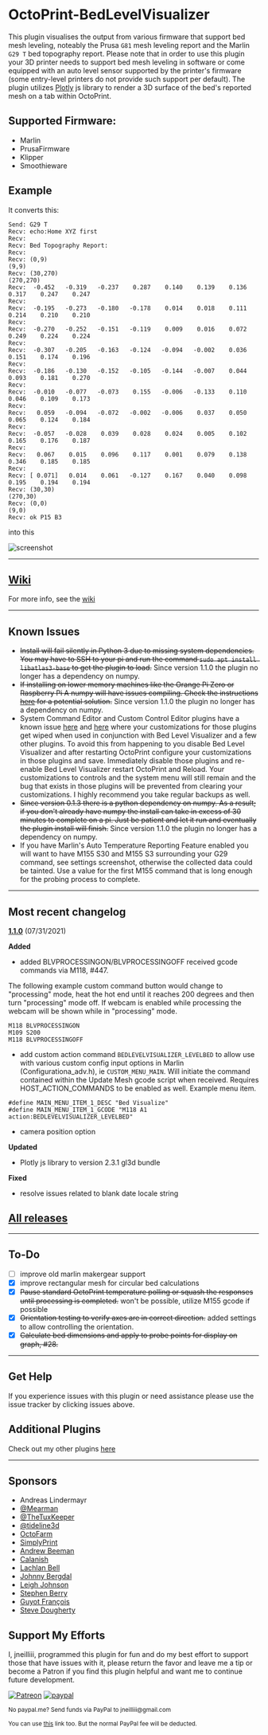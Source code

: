 # OctoPrint-BedLevelVisualizer

This plugin visualises the output from various firmware that support bed mesh leveling, noteably the Prusa `G81` mesh leveling report and the Marlin `G29 T` bed topography report. Please note that in order to use this plugin your 3D printer needs to support bed mesh leveling in software or come equipped with an auto level sensor supported by the printer's firmware (some entry-level printers do not provide such support per default). The plugin utilizes [Plotly](https://plot.ly/plotly-js-scientific-d3-charting-library/) js library to render a 3D surface of the bed's reported mesh on a tab within OctoPrint.

## Supported Firmware:

- Marlin
- PrusaFirmware
- Klipper
- Smoothieware

## Example

It converts this:

```
Send: G29 T
Recv: echo:Home XYZ first
Recv:
Recv: Bed Topography Report:
Recv:
Recv: (0,9)                                                                   (9,9)
Recv: (30,270)                                                                (270,270)
Recv:  -0.452   -0.319   -0.237    0.287    0.140    0.139    0.136    0.317    0.247    0.247
Recv:
Recv:  -0.195   -0.273   -0.180   -0.178    0.014    0.018    0.111    0.214    0.210    0.210
Recv:
Recv:  -0.270   -0.252   -0.151   -0.119    0.009    0.016    0.072    0.249    0.224    0.224
Recv:
Recv:  -0.307   -0.205   -0.163   -0.124   -0.094   -0.002    0.036    0.151    0.174    0.196
Recv:
Recv:  -0.186   -0.130   -0.152   -0.105   -0.144   -0.007    0.044    0.093    0.181    0.270
Recv:
Recv:  -0.010   -0.077   -0.073    0.155   -0.006   -0.133    0.110    0.046    0.109    0.173
Recv:
Recv:   0.059   -0.094   -0.072   -0.002   -0.006    0.037    0.050    0.065    0.124    0.184
Recv:
Recv:  -0.057   -0.028    0.039    0.028    0.024    0.005    0.102    0.165    0.176    0.187
Recv:
Recv:   0.067    0.015    0.096    0.117    0.001    0.079    0.138    0.346    0.185    0.185
Recv:
Recv: [ 0.071]   0.014    0.061   -0.127    0.167    0.040    0.098    0.195    0.194    0.194
Recv: (30,30)                                                                    (270,30)
Recv: (0,0)                                                                     (9,0)
Recv: ok P15 B3
```

into this

![screenshot](screenshot.png)

---

## [Wiki](wiki/index.md)

For more info, see the [wiki](wiki/index.md)

---

## Known Issues

- ~~Install will fail silently in Python 3 due to missing system dependencies. You may have to SSH to your pi and run the command `sudo apt install libatlas3-base` to get the plugin to load.~~ Since version 1.1.0 the plugin no longer has a dependency on numpy.
- ~~If installing on lower memory machines like the Orange Pi Zero or Raspberry Pi A numpy will have issues compiling. Check the instructions [here](https://github.com/jneilliii/OctoPrint-BedLevelVisualizer/issues/141#issuecomment-542227338) for a potential solution.~~ Since version 1.1.0 the plugin no longer has a dependency on numpy.
- System Command Editor and Custom Control Editor plugins have a known issue [here](https://github.com/jneilliii/OctoPrint-BedLevelVisualizer/issues/228) and [here](https://github.com/jneilliii/OctoPrint-BedLevelVisualizer/issues/244) where your customizations for those plugins get wiped when used in conjunction with Bed Level Visualizer and a few other plugins. To avoid this from happening to you disable Bed Level Visualizer and after restarting OctoPrint configure your customizations in those plugins and save. Immediately disable those plugins and re-enable Bed Level Visualizer restart OctoPrint and Reload. Your customizations to controls and the system menu will still remain and the bug that exists in those plugins will be prevented from clearing your customizations. I highly recommend you take regular backups as well.
- ~~Since version 0.1.3 there is a python dependency on numpy. As a result; if you don't already have numpy the install can take in excess of 30 minutes to complete on a pi. Just be patient and let it run and eventually the plugin install will finish.~~ Since version 1.1.0 the plugin no longer has a dependency on numpy.
- If you have Marlin's Auto Temperature Reporting Feature enabled you will want to have M155 S30 and M155 S3 surrounding your G29 command, see settings screenshot, otherwise the collected data could be tainted. Use a value for the first M155 command that is long enough for the probing process to complete.

---

## Most recent changelog
**[1.1.0](https://github.com/jneilliii/OctoPrint-BedLevelVisualizer/releases/tag/1.1.0)** (07/31/2021)

**Added**
* added BLVPROCESSINGON/BLVPROCESSINGOFF received gcode commands via M118, #447. 

The following example custom command button would change to "processing" mode, heat the hot end until it reaches 200 degrees and then turn "processing" mode off. If webcam is enabled while processing the webcam will be shown while in "processing" mode.
```
M118 BLVPROCESSINGON
M109 S200
M118 BLVPROCESSINGOFF
```
* add custom action command `BEDLEVELVISUALIZER_LEVELBED` to allow use with various custom config input options in Marlin (Configurationa_adv.h), ie `CUSTOM_MENU_MAIN`. Will initiate the command contained within the Update Mesh gcode script when received. Requires HOST_ACTION_COMMANDS to be enabled as well. Example menu item.

```
#define MAIN_MENU_ITEM_1_DESC "Bed Visualize"
#define MAIN_MENU_ITEM_1_GCODE "M118 A1 action:BEDLEVELVISUALIZER_LEVELBED"
```
* camera position option

**Updated**
* Plotly js library to version 2.3.1 gl3d bundle

**Fixed**
* resolve issues related to blank date locale string


## [All releases](https://github.com/jneilliii/OctoPrint-BedLevelVisualizer/releases)

---

## To-Do
- [ ] improve old marlin makergear support
- [x] improve rectangular mesh for circular bed calculations
- [x] ~~Pause standard OctoPrint temperature polling or squash the responses until processing is completed.~~ won't be possible, utilize M155 gcode if possible
- [x] ~~Orientation testing to verify axes are in correct direction.~~ added settings to allow controlling the orientation.
- [x] ~~Calculate bed dimensions and apply to probe points for display on graph, #28.~~

---

## Get Help

If you experience issues with this plugin or need assistance please use the issue tracker by clicking issues above.

## Additional Plugins

Check out my other plugins [here](https://plugins.octoprint.org/by_author/#jneilliii)

---

## Sponsors
- Andreas Lindermayr
- [@Mearman](https://github.com/Mearman)
- [@TheTuxKeeper](https://github.com/thetuxkeeper)
- [@tideline3d](https://github.com/tideline3d/)
- [OctoFarm](https://octofarm.net/)
- [SimplyPrint](https://simplyprint.dk/)
- [Andrew Beeman](https://github.com/Kiendeleo)
- [Calanish](https://github.com/calanish)
- [Lachlan Bell](https://lachy.io/)
- [Johnny Bergdal](https://github.com/bergdahl)
- [Leigh Johnson](https://github.com/leigh-johnson)
- [Stephen Berry](https://github.com/berrystephenw)
- [Guyot François](https://github.com/iFrostizz)
- [Steve Dougherty](https://github.com/Thynix)
## Support My Efforts
I, jneilliii, programmed this plugin for fun and do my best effort to support those that have issues with it, please return the favor and leave me a tip or become a Patron if you find this plugin helpful and want me to continue future development.

[![Patreon](patreon-with-text-new.png)](https://www.patreon.com/jneilliii) [![paypal](paypal-with-text.png)](https://paypal.me/jneilliii)

<small>No paypal.me? Send funds via PayPal to jneilliii&#64;gmail&#46;com

You can use [this](https://www.paypal.com/cgi-bin/webscr?cmd=_xclick&business=jneilliii@gmail.com) link too. But the normal PayPal fee will be deducted.
</small>
